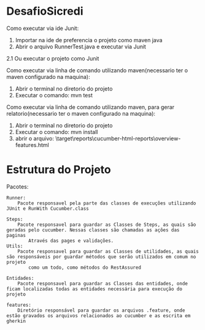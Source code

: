 # DesafioSicredi
Como executar via ide Junit:
1. Importar na ide de preferencia o projeto como maven java
2. Abrir o arquivo RunnerTest.java e executar via Junit

2.1 Ou executar o projeto como Junit

Como executar via linha de comando utilizando maven(necessario ter o maven configurado na maquina):
1. Abrir o terminal no diretorio do projeto
2. Executar o comando: mvn test

Como executar via linha de comando utilizando maven, para gerar relatorio(necessario ter o maven configurado na maquina):
1. Abrir o terminal no diretorio do projeto
2. Executar o comando: mvn install
3. abrir o arquivo: \target\reports\cucumber-html-reports\overview-features.html

# Estrutura do Projeto
Pacotes:

	
	Runner:
		Pacote responsavel pela parte das classes de execuções utilizando JUnit e RunWith Cucumber.class

	Steps:
		Pacote responsavel para guardar as Classes de Steps, as quais são geradas pelo cucumber. Nessas classes são chamadas as ações das paginas
			Através das pages e validações.
	Utils:
		Pacote responsavel para guardar as Classes de utilidades, as quais são responsáveis por guardar métodos que serão utilizados em comum no projeto 
			como um todo, como métodos do RestAssured
	
	Entidades:
		Pacote responsavel para guardar as Classes das entidades, onde ficam localizadas todas as entidades necessária para execução do projeto
	
	features:
		Diretório responsável para guardar os arquivos .feature, onde estão gravados os arquivos relacionados ao cucumber e as escrita em gherkin
